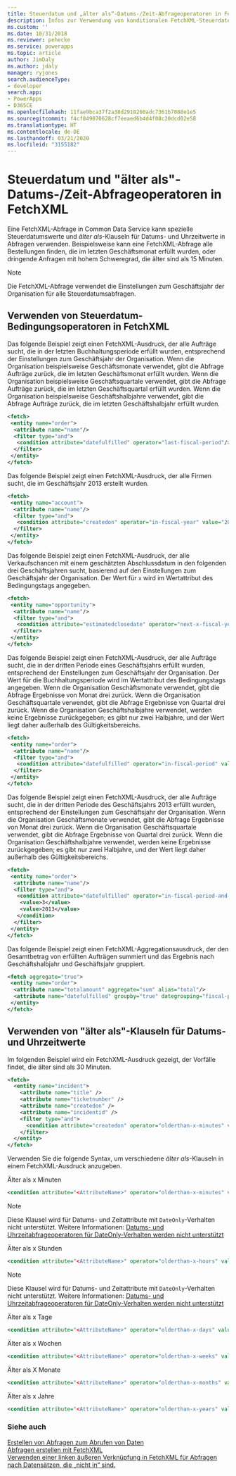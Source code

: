 ```yaml
---
title: Steuerdatum und „älter als“-Datums-/Zeit-Abfrageoperatoren in FetchXML (Common Data Service) | Microsoft-Dokumentation
description: Infos zur Verwendung von konditionalen FetchXML-Steuerdatenoperatoren und &quot;älter als&quot;-Klausen für Datums- und Uhrzeitwerte
ms.custom: ''
ms.date: 10/31/2018
ms.reviewer: pehecke
ms.service: powerapps
ms.topic: article
author: JimDaly
ms.author: jdaly
manager: ryjones
search.audienceType:
- developer
search.app:
- PowerApps
- D365CE
ms.openlocfilehash: 11fae9bca37f2a38d2918260adc7361b7088e1e5
ms.sourcegitcommit: f4cf849070628cf7eeaed6b4d4f08c20dcd02e58
ms.translationtype: HT
ms.contentlocale: de-DE
ms.lasthandoff: 03/21/2020
ms.locfileid: "3155182"
---
```

# <a name="fiscal-date-and-older-than-datetime-query-operators-in-fetchxml"></a>Steuerdatum und "älter als"-Datums-/Zeit-Abfrageoperatoren in FetchXML

Eine FetchXML-Abfrage in Common Data Service kann spezielle Steuerdatumswerte und *älter als*-Klauseln für Datums- und Uhrzeitwerte in Abfragen verwenden. Beispielsweise kann eine FetchXML-Abfrage alle Bestellungen finden, die im letzten Geschäftsmonat erfüllt wurden, oder dringende Anfragen mit hohem Schweregrad, die älter sind als 15 Minuten.  
  
> [!NOTE]
>  Die FetchXML-Abfrage verwendet die Einstellungen zum Geschäftsjahr der Organisation für alle Steuerdatumsabfragen.  
  
<a name="FiscalDate"></a>   
## <a name="using-fetchxml-fiscal-date-conditional-operators"></a>Verwenden von Steuerdatum-Bedingungsoperatoren in FetchXML  
 Das folgende Beispiel zeigt einen FetchXML-Ausdruck, der alle Aufträge sucht, die in der letzten Buchhaltungsperiode erfüllt wurden, entsprechend der Einstellungen zum Geschäftsjahr der Organisation. Wenn die Organisation beispielsweise Geschäftsmonate verwendet, gibt die Abfrage Aufträge zurück, die im letzten Geschäftsmonat erfüllt wurden. Wenn die Organisation beispielsweise Geschäftsquartale verwendet, gibt die Abfrage Aufträge zurück, die im letzten Geschäftsquartal erfüllt wurden. Wenn die Organisation beispielsweise Geschäftshalbjahre verwendet, gibt die Abfrage Aufträge zurück, die im letzten Geschäftshalbjahr erfüllt wurden.  
  
```xml  
<fetch>  
 <entity name="order">  
  <attribute name="name"/>  
  <filter type="and">  
   <condition attribute="datefulfilled" operator="last-fiscal-period"/>  
  </filter>  
 </entity>  
</fetch>  
```  
  
 Das folgende Beispiel zeigt einen FetchXML-Ausdruck, der alle Firmen sucht, die im Geschäftsjahr 2013 erstellt wurden.  
  
```xml  
<fetch>  
 <entity name="account">  
  <attribute name="name"/>  
  <filter type="and">  
   <condition attribute="createdon" operator="in-fiscal-year" value="2013"/>  
  </filter>  
 </entity>  
</fetch>  
```  
  
 Das folgende Beispiel zeigt einen FetchXML-Ausdruck, der alle Verkaufschancen mit einem geschätzten Abschlussdatum in den folgenden drei Geschäftsjahren sucht, basierend auf den Einstellungen zum Geschäftsjahr der Organisation. Der Wert für `x` wird im Wertattribut des Bedingungstags angegeben.  
  
```xml  
<fetch>  
 <entity name="opportunity">  
  <attribute name="name"/>  
  <filter type="and">  
   <condition attribute="estimatedclosedate" operator="next-x-fiscal-years" value="3"/>  
  </filter>  
 </entity>  
</fetch>  
```  
  
 Das folgende Beispiel zeigt einen FetchXML-Ausdruck, der alle Aufträge sucht, die in der dritten Periode eines Geschäftsjahrs erfüllt wurden, entsprechend der Einstellungen zum Geschäftsjahr der Organisation. Der Wert für die Buchhaltungsperiode wird im Wertattribut des Bedingungstags angegeben. Wenn die Organisation Geschäftsmonate verwendet, gibt die Abfrage Ergebnisse von Monat drei zurück. Wenn die Organisation Geschäftsquartale verwendet, gibt die Abfrage Ergebnisse von Quartal drei zurück. Wenn die Organisation Geschäftshalbjahre verwendet, werden keine Ergebnisse zurückgegeben; es gibt nur zwei Halbjahre, und der Wert liegt daher außerhalb des Gültigkeitsbereichs.  
  
```xml  
<fetch>  
 <entity name="order">  
  <attribute name="name"/>  
  <filter type="and">  
   <condition attribute="datefulfilled" operator="in-fiscal-period" value="3"/>  
  </filter>  
 </entity>  
</fetch>  
```  
  
 Das folgende Beispiel zeigt einen FetchXML-Ausdruck, der alle Aufträge sucht, die in der dritten Periode des Geschäftsjahrs 2013 erfüllt wurden, entsprechend der Einstellungen zum Geschäftsjahr der Organisation. Wenn die Organisation Geschäftsmonate verwendet, gibt die Abfrage Ergebnisse von Monat drei zurück. Wenn die Organisation Geschäftsquartale verwendet, gibt die Abfrage Ergebnisse von Quartal drei zurück. Wenn die Organisation Geschäftshalbjahre verwendet, werden keine Ergebnisse zurückgegeben; es gibt nur zwei Halbjahre, und der Wert liegt daher außerhalb des Gültigkeitsbereichs.  
  
```xml  
<fetch>  
 <entity name="order">  
  <attribute name="name"/>  
  <filter type="and">  
   <condition attribute="datefulfilled" operator="in-fiscal-period-and-year">  
    <value>3</value>  
    <value>2013</value>  
   </condition>  
  </filter>  
 </entity>  
</fetch>  
```  
  
 Das folgende Beispiel zeigt einen FetchXML-Aggregationsausdruck, der den Gesamtbetrag von erfüllten Aufträgen summiert und das Ergebnis nach Geschäftshalbjahr und Geschäftsjahr gruppiert.  
  
```xml  
<fetch aggregate="true">  
 <entity name="order">  
  <attribute name="totalamount" aggregate="sum" alias="total"/>  
  <attribute name="datefulfilled" groupby="true" dategrouping="fiscal-period"/>  
 </entity>  
</fetch>  
```  
  
<a name="OlderThan"></a>   
## <a name="using-older-than-clauses-for-date-and-time-values"></a>Verwenden von "älter als"-Klauseln für Datums- und Uhrzeitwerte  
 Im folgenden Beispiel wird ein FetchXML-Ausdruck gezeigt, der Vorfälle findet, die älter sind als 30 Minuten.  
  
```xml  
<fetch>  
  <entity name="incident">  
    <attribute name="title" />  
    <attribute name="ticketnumber" />  
    <attribute name="createdon" />  
    <attribute name="incidentid" />  
    <filter type="and">  
      <condition attribute="createdon" operator="olderthan-x-minutes" value="30" />  
    </filter>  
  </entity>  
</fetch>  
```  
  
 Verwenden Sie die folgende Syntax, um verschiedene *älter als*-Klauseln in einem FetchXML-Ausdruck anzugeben.  
  
 Älter als x Minuten  
 ```xml  
<condition attribute="<AttributeName>" operator="olderthan-x-minutes" value="<VALUE>" />  
```  
  
> [!NOTE]
>  Diese Klausel wird für Datums- und Zeitattribute mit `DateOnly`-Verhalten nicht unterstützt. Weitere Informationen: [Datums- und Uhrzeitabfrageoperatoren für DateOnly-Verhalten werden nicht unterstützt](/dynamics365/customer-engagement/developer/behavior-format-date-time-attribute#date-and-time-query-operators-not-supported-for-dateonly-behavior)
  
 Älter als x Stunden  
 ```xml  
<condition attribute="<AttributeName>" operator="olderthan-x-hours" value="<VALUE>" />  
```  
  
> [!NOTE]
>  Diese Klausel wird für Datums- und Zeitattribute mit `DateOnly`-Verhalten nicht unterstützt. Weitere Informationen: [Datums- und Uhrzeitabfrageoperatoren für DateOnly-Verhalten werden nicht unterstützt](/dynamics365/customer-engagement/developer/behavior-format-date-time-attribute#date-and-time-query-operators-not-supported-for-dateonly-behavior)  
  
 Älter als x Tage  
 ```xml  
<condition attribute="<AttributeName>" operator="olderthan-x-days" value="<VALUE>" />  
```  
  
 Älter als x Wochen  
 ```xml  
<condition attribute="<AttributeName>" operator="olderthan-x-weeks" value="<VALUE>" />  
```  
  
 Älter als X Monate  
 ```xml  
<condition attribute="<AttributeName>" operator="olderthan-x-months" value="<VALUE>" />  
```  
  
 Älter als x Jahre  
 ```xml  
<condition attribute="<AttributeName>" operator="olderthan-x-years" value="<VALUE>" />  
```

### <a name="see-also"></a>Siehe auch  
 [Erstellen von Abfragen zum Abrufen von Daten](/dynamics365/customer-engagement/developer/org-service/retrieve-data-queries-sdk-assemblies)   
 [Abfragen erstellen mit FetchXML](/dynamics365/customer-engagement/developer/org-service/build-queries-fetchxml)   
 [Verwenden einer linken äußeren Verknüpfung in FetchXML für Abfragen nach Datensätzen, die „nicht in“ sind.](/dynamics365/customer-engagement/developer/use-left-outer-join-fetchxml-query-records-not-in)
